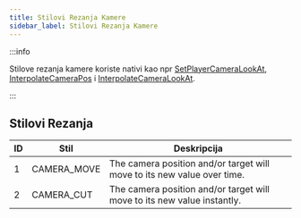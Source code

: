 ```yaml
---
title: Stilovi Rezanja Kamere
sidebar_label: Stilovi Rezanja Kamere
---
```


:::info

Stilove rezanja kamere koriste nativi kao npr [SetPlayerCameraLookAt](../functions/SetPlayerCameraLookAt), [InterpolateCameraPos](../functions/InterpolateCameraPos) i [InterpolateCameraLookAt](../functions/InterpolateCameraLookAt).

:::

## Stilovi Rezanja

| ID  | Stil        | Deskripcija                                                             |
| --- | ----------- | ----------------------------------------------------------------------- |
| 1   | CAMERA_MOVE | The camera position and/or target will move to its new value over time. |
| 2   | CAMERA_CUT  | The camera position and/or target will move to its new value instantly. |
